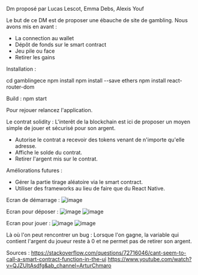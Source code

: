 Dm proposé par Lucas Lescot, Emma Debs, Alexis Youf

Le but de ce DM est de proposer une ébauche de site de gambling.
Nous avons mis en avant :
- La connection au wallet
- Dépôt de fonds sur le smart contract
- Jeu pile ou face
- Retirer les gains

Installation :

cd gamblingece
npm install
npm install --save ethers
npm install react-router-dom

Build :
npm start

Pour rejouer relancez l'application.

Le contrat solidity : 
L'interêt de la blockchain est ici de proposer un moyen simple de jouer et sécurisé pour son argent.
- Autorise le contrat a recevoir des tokens venant de n'importe qu'elle adresse.
- Affiche le solde du contrat.
- Retirer l'argent mis sur le contrat.

Améliorations futures : 
- Gérer la partie tirage aléatoire via le smart contract.
- Utiliser des frameworks au lieu de faire que du React Native.

Ecran de démarrage :
![image](https://user-images.githubusercontent.com/90262369/200940016-be2f6a3b-c775-4ae5-8d48-a48b23ccad72.png)

Ecran pour déposer :
![image](https://user-images.githubusercontent.com/90262369/200940205-bd0c450b-c3e6-46c7-830d-261ed070d459.png)
![image](https://user-images.githubusercontent.com/90262369/200940237-eeb0ffc0-7ffc-4e8a-9e9e-b923fb5370f8.png)

Ecran pour jouer :
![image](https://user-images.githubusercontent.com/90262369/200940447-d84021ff-b6d0-4f06-8473-6ca8499da0ab.png)
![image](https://user-images.githubusercontent.com/90262369/200940483-ec5a08cc-108d-4b5a-92a2-69415d17cd2f.png)

Là où l'on peut rencontrer un bug :
Lorsque l'on gagne, la variable qui contient l'argent du joueur reste à 0 et ne permet pas de retirer son argent.

Sources :
https://stackoverflow.com/questions/72716046/cant-seem-to-call-a-smart-contract-function-in-the-ui
https://www.youtube.com/watch?v=QJZUItAsdfg&ab_channel=ArturChmaro
